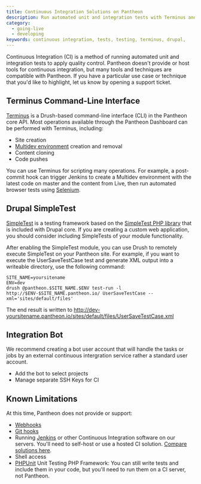 ```yaml
---
title: Continuous Integration Solutions on Pantheon
description: Run automated unit and integration tests with Terminus and Drupal SimpleTest.
category:
  - going-live
  - developing
keywords: continuous integration, tests, testing, terminus, drupal,
---
```

Continuous Integration (CI) is a method of running automated unit and integration tests to apply quality control. Pantheon doesn't provide or host tools for continuous integration, but many tools and techniques are compatible with Pantheon. If you have a particular use case or technique that you'd like to highlight, let us know by opening a support ticket.

## Terminus Command-Line Interface

[Terminus](/docs/articles/local/terminus-the-pantheon-command-line-interface/) is a Drush-based command-line interface (CLI) in the Pantheon core API. Most operations available through the Pantheon Dashboard can be performed with Terminus, including:

- Site creation
- [Multidev environment](/docs/articles/sites/multidev) creation and removal
- Content cloning
- Code pushes

You can use Terminus for scripting many operations. For example, a post-commit hook can trigger Jenkins to create a Multidev environment with the latest code on master and the content from Live, then run automated browser tests using [Selenium](http://www.seleniumhq.org/).

## Drupal SimpleTest

[SimpleTest](https://drupal.org/project/simpletest) is a testing framework based on the [SimpleTest PHP library](http://simpletest.sourceforge.net/) that is included with Drupal core. If you are creating a custom web application, you should consider including SimpleTests of your module functionality.

After enabling the SimpleTest module, you can use Drush to remotely execute SimpleTest on your Pantheon site. For example, if you want to execute the UserSaveTestCase test and generate XML output into a writeable directory, use the following command:

    SITE_NAME=yoursitename
    ENV=dev
    drush @pantheon.$SITE_NAME.$ENV test-run -l http://$ENV-$SITE_NAME.pantheon.io/ UserSaveTestCase --xml='sites/default/files'

The end result is written to http://dev-yoursitename.pantheon.io/sites/default/files/UserSaveTestCase.xml

## Integration Bot

We recommend creating a bot user account that will handle the tasks or jobs by an external continuous intergration service rather a standard user account.

- Add the bot to select projects
- Manage separate SSH Keys for CI

## Known Limitations

At this time, Pantheon does not provide or support:

- [Webhooks](http://en.wikipedia.org/wiki/Webhook)
- [Git hooks](http://git-scm.com/book/en/Customizing-Git-Git-Hooks)
- Running [Jenkins](http://jenkins-ci.org/) or other Continuous Integration software on our servers. You'll need to self-host or use a hosted CI solution. [Compare solutions here](https://en.wikipedia.org/wiki/Comparison_of_continuous_integration_software).
- Shell access
- [PHPUnit](https://github.com/sebastianbergmann/phpunit/) Unit Testing PHP Framework: You can still write tests and include them in your code, but you'll need to run them on a CI server, not Pantheon.
